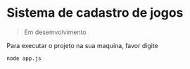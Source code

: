 # Sistema de cadastro de jogos

> Em desemvolvimento

Para executar o projeto na sua maquina, favor digite

```
node app.js
```

